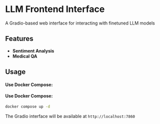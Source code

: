 # LLM Frontend Interface

A Gradio-based web interface for interacting with finetuned LLM models

## Features
- **Sentiment Analysis** 
- **Medical QA**

## Usage
#### Use Docker Compose:
#### Use Docker Compose:
```bash
docker compose up -d
```
The Gradio interface will be available at `http://localhost:7860`
